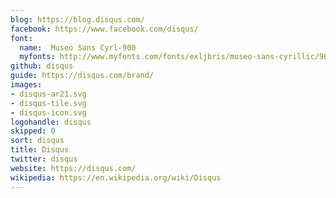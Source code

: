 ```yaml
---
blog: https://blog.disqus.com/
facebook: https://www.facebook.com/disqus/
font:
  name:  Museo Sans Cyrl-900
  myfonts: http://www.myfonts.com/fonts/exljbris/museo-sans-cyrillic/900/
github: disqus
guide: https://disqus.com/brand/
images:
- disqus-ar21.svg
- disqus-tile.svg
- disqus-icon.svg
logohandle: disqus
skipped: 0
sort: disqus
title: Disqus
twitter: disqus
website: https://disqus.com/
wikipedia: https://en.wikipedia.org/wiki/Disqus
---
```

